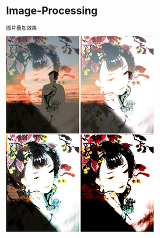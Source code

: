 # Image-Processing
图片叠加效果


![Image text](https://github.com/yang-xiao-ying/Image-Processing/blob/master/img-folder/1.gif)
![Image text](https://github.com/yang-xiao-ying/Image-Processing/blob/master/img-folder/2.gif)
![Image text](https://github.com/yang-xiao-ying/Image-Processing/blob/master/img-folder/3.gif)
![Image text](https://github.com/yang-xiao-ying/Image-Processing/blob/master/img-folder/4.gif)


